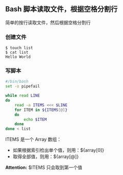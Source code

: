 ## Bash 脚本读取文件，根据空格分割行

简单的按行读取文件，然后根据空格分割行

### 创建文件
```
$ touch list
$ cat list
Hello World
```

### 写脚本

```bash
#/bin/bash
set -o pipefail

while read LINE
do
    read -a ITEMS <<< $LINE
    for ITEM in ${ITEMS[@]}
    do
        echo $ITEM
    done
done < list
```

ITEMS 是一个 Array 数组：
* 如果根据索引检出单个值，则用：${array[0]}  
* 取得全部值，则用：${array[@]} 

<b>Attention:</b> $ITEMS 只会取到第一个值
